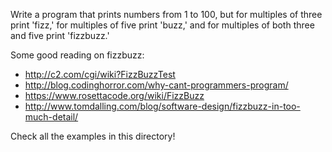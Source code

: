 Write a program that prints numbers from 1 to 100, but for multiples of
three print 'fizz,' for multiples of five print 'buzz,' and for multiples
of both three and five print 'fizzbuzz.'

Some good reading on fizzbuzz:

* http://c2.com/cgi/wiki?FizzBuzzTest
* http://blog.codinghorror.com/why-cant-programmers-program/
* https://www.rosettacode.org/wiki/FizzBuzz
* http://www.tomdalling.com/blog/software-design/fizzbuzz-in-too-much-detail/

Check all the examples in this directory!
